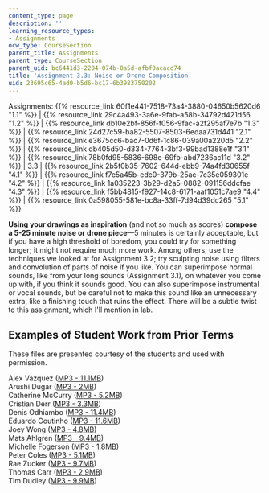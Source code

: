 ```yaml
---
content_type: page
description: ''
learning_resource_types:
- Assignments
ocw_type: CourseSection
parent_title: Assignments
parent_type: CourseSection
parent_uid: bc6441d3-2204-074b-0a5d-afbf0acacd74
title: 'Assignment 3.3: Noise or Drone Composition'
uid: 23695c65-4ad0-b5d6-bc17-6b3983750202
---
```


  

Assignments: {{% resource_link 60f1e441-7518-73a4-3880-04650b5620d6 "1.1" %}} | {{% resource_link 29c4a493-3a6e-9fab-a58b-34792d421d56 "1.2" %}} | {{% resource_link db10e2bf-856f-f056-9fac-a2f295af7e7b "1.3" %}} | {{% resource_link 24d27c59-ba82-5507-8503-6edaa731d441 "2.1" %}} | {{% resource_link e3675cc6-bac7-0d6f-1c86-039a00a220d5 "2.2" %}} | {{% resource_link db405d50-d334-7764-3bf3-99bad1388e1f "3.1" %}} | {{% resource_link 78b0fd95-5836-698e-69fb-abd7236ac11d "3.2" %}} | 3.3 | {{% resource_link 2b5f0b35-7602-644d-ebb9-74a4fd30655f "4.1" %}} | {{% resource_link f7e5a45b-edc0-379b-25ac-7c35e059301e "4.2" %}} | {{% resource_link 1a035223-3b29-d2a5-0882-091156ddcfae "4.3" %}} | {{% resource_link f5bb4815-f927-14c8-6171-aaf1051c7ae9 "4.4" %}} | {{% resource_link 0a598055-581e-bc8a-33ff-7d94d39dc265 "5.1" %}}

  

**Using your drawings as inspiration** (and not so much as scores) **compose a 5-25 minute noise or drone piece**—5 minutes is certainly acceptable, but if you have a high threshold of boredom, you could try for something longer; it might not require much more work. Among others, use the techniques we looked at for Assignment 3.2; try sculpting noise using filters and convolution of parts of noise if you like. You can superimpose normal sounds, like from your long sounds (Assignment 3.1), on whatever you come up with, if you think it sounds good. You can also superimpose instrumental or vocal sounds, but be careful not to make this sound like an unnecessary extra, like a finishing touch that ruins the effect. There will be a subtle twist to this assignment, which I'll mention in lab.

Examples of Student Work from Prior Terms
-----------------------------------------

These files are presented courtesy of the students and used with permission.

Alex Vazquez ([MP3 - 11.1MB](/ans7870/21m/21m.361/s08/assignments/3.3/alex-3.3.mp3))  
Arushi Dugar ([MP3 - 2MB](/ans7870/21m/21m.361/s08/assignments/3.3/arushi-3.3.mp3))  
Catherine McCurry ([MP3 - 5.2MB](/ans7870/21m/21m.361/s08/assignments/3.3/catherine-3.3.mp3))  
Cristian Derr ([MP3 - 3.3MB](/ans7870/21m/21m.361/s08/assignments/3.3/cristian-3.3.mp3))  
Denis Odhiambo ([MP3 - 11.4MB](/ans7870/21m/21m.361/s08/assignments/3.3/denis-3.3.mp3))  
Eduardo Coutinho ([MP3 - 11.6MB](/ans7870/21m/21m.361/s08/assignments/3.3/eduardo-3.3.mp3))  
Joey Wong ([MP3 - 4.8MB](/ans7870/21m/21m.361/s08/assignments/3.3/joey-3.3.mp3))  
Mats Ahlgren ([MP3 - 9.4MB](/ans7870/21m/21m.361/s08/assignments/3.3/mats-3.3.mp3))  
Michelle Fogerson ([MP3 - 1.8MB](/ans7870/21m/21m.361/s08/assignments/3.3/michelle-3.3.mp3))  
Peter Coles ([MP3 - 5.1MB](/ans7870/21m/21m.361/s08/assignments/3.3/peter-3.3.mp3))  
Rae Zucker ([MP3 - 9.7MB](/ans7870/21m/21m.361/s08/assignments/3.3/rae-3.3.mp3))  
Thomas Carr ([MP3 - 2.9MB](/ans7870/21m/21m.361/s08/assignments/3.3/thomas-3.3.mp3))  
Tim Dudley ([MP3 - 9.9MB](/ans7870/21m/21m.361/s08/assignments/3.3/tim-3.3.mp3))
